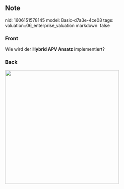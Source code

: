 ## Note
nid: 1606151578145
model: Basic-d7a3e-4ce08
tags: valuation::06_enterprise_valuation
markdown: false

### Front
<p>Wie wird der <b>Hybrid APV Ansatz</b> implementiert?

### Back
<p><img src="1CoJdF9KV5jRLChHeRs6.png" style="width: 366px;">

